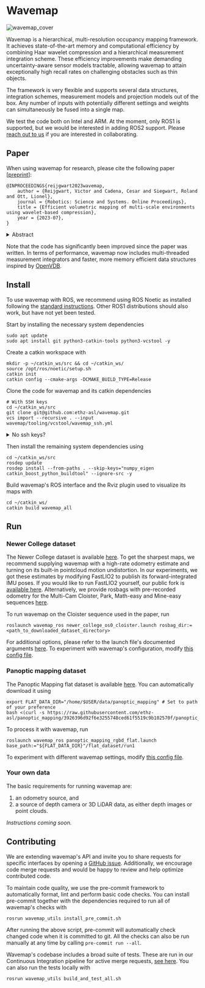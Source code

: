# Wavemap
![wavemap_cover](https://github.com/ethz-asl/wavemap/assets/6238939/a51bef62-01f3-40f5-a302-cabc59b0eed8)

Wavemap is a hierarchical, multi-resolution occupancy mapping framework. It achieves state-of-the-art memory and computational efficiency by combining Haar wavelet compression and a hierarchical measurement integration scheme. These efficiency improvements make demanding uncertainty-aware sensor models tractable, allowing wavemap to attain exceptionally high recall rates on challenging obstacles such as thin objects.

The framework is very flexible and supports several data structures, integration schemes, measurement models and projection models out of the box. Any number of inputs with potentially different settings and weights can simultaneously be fused into a single map.

We test the code both on Intel and ARM. At the moment, only ROS1 is supported, but we would be interested in adding ROS2 support. Please [reach out to us](https://github.com/ethz-asl/wavemap/issues) if you are interested in collaborating.

## Paper
When using wavemap for research, please cite the following paper [[preprint](https://www.research-collection.ethz.ch/bitstream/handle/20.500.11850/614632/RSS22_WavemapFinalPreprintCompressed.pdf?sequence=1&isAllowed=y)]:


```
@INPROCEEDINGS{reijgwart2023wavemap,
    author = {Reijgwart, Victor and Cadena, Cesar and Siegwart, Roland and Ott, Lionel},
    journal = {Robotics: Science and Systems. Online Proceedings},
    title = {Efficient volumetric mapping of multi-scale environments using wavelet-based compression},
    year = {2023-07},
}
```

<details>
<summary>Abstract</summary>
<br>
Volumetric maps are widely used in robotics due to their desirable properties in applications such as path planning, exploration, and manipulation. Constant advances in mapping technologies are needed to keep up with the improvements in sensor technology, generating increasingly vast amounts of precise measurements. Handling this data in a computationally and memory-efficient manner is paramount to representing the environment at the desired scales and resolutions. In this work, we express the desirable properties of a volumetric mapping framework through the lens of multi-resolution analysis. This shows that wavelets are a natural foundation for hierarchical and multi-resolution volumetric mapping. Based on this insight we design an efficient mapping system that uses wavelet decomposition. The efficiency of the system enables the use of uncertainty-aware sensor models, improving the quality of the maps. Experiments on both synthetic and real-world data provide mapping accuracy and runtime performance comparisons with state-of-the-art methods on both RGB-D and 3D LiDAR data. The framework is open-sourced to allow the robotics community at large to explore this approach.
</details>

Note that the code has significantly been improved since the paper was written. In terms of performance, wavemap now includes multi-threaded measurement integrators and faster, more memory efficient data structures inspired by [OpenVDB](https://github.com/AcademySoftwareFoundation/openvdb).

## Install
To use wavemap with ROS, we recommend using ROS Noetic as installed following the [standard instructions](http://wiki.ros.org/noetic/Installation). Other ROS1 distributions should also work, but have not yet been tested.

Start by installing the necessary system dependencies

```shell script
sudo apt update
sudo apt install git python3-catkin-tools python3-vcstool -y
```

Create a catkin workspace with

```shell script
mkdir -p ~/catkin_ws/src && cd ~/catkin_ws/
source /opt/ros/noetic/setup.sh
catkin init
catkin config --cmake-args -DCMAKE_BUILD_TYPE=Release
```

Clone the code for wavemap and its catkin dependencies

```shell script
# With SSH keys
cd ~/catkin_ws/src
git clone git@github.com:ethz-asl/wavemap.git
vcs import --recursive . --input wavemap/tooling/vcstool/wavemap_ssh.yml
```

<details>
<summary>No ssh keys?</summary>
<br>

```shell
cd ~/catkin_ws/src
git clone https://github.com/ethz-asl/wavemap.git
vcs import --recursive . --input wavemap/tooling/vcstool/wavemap_https.yml
```

</details>

Then install the remaining system dependencies using

```shell script
cd ~/catkin_ws/src
rosdep update
rosdep install --from-paths . --skip-keys="numpy_eigen catkin_boost_python_buildtool" --ignore-src -y
```

Build wavemap's ROS interface and the Rviz plugin used to visualize its maps with

```shell script
cd ~/catkin_ws/
catkin build wavemap_all
```

## Run
### Newer College dataset
The Newer College dataset is available [here](https://ori-drs.github.io/newer-college-dataset/download/). To get the
sharpest maps, we recommend supplying wavemap with a high-rate odometry estimate and turning on its built-in pointcloud
motion undistortion. In our experiments, we got these estimates by modifying FastLIO2 to publish its forward-integrated
IMU poses. If you would like to run FastLIO2 yourself, our public fork
is [available here](https://github.com/ethz-asl/fast_lio). Alternatively, we provide rosbags with pre-recorded odometry
for the Multi-Cam Cloister, Park, Math-easy and Mine-easy
sequences [here](https://drive.google.com/drive/folders/1sTmDBUt97wwE220gVFwCq88JT5IOQlk5).

To run wavemap on the Cloister sequence used in the paper, run

```shell script
roslaunch wavemap_ros newer_college_os0_cloister.launch rosbag_dir:=<path_to_downloaded_dataset_directory>
```

For additional options, please refer to the launch file's documented arguments
[here](ros/wavemap_ros/launch/datasets/newer_college/newer_college_os0_cloister.launch). To experiment with wavemap's configuration, modify [this config file](ros/wavemap_ros/config/ouster_os0.yaml).

### Panoptic mapping dataset
The Panoptic Mapping flat dataset is available [here](https://projects.asl.ethz.ch/datasets/doku.php?id=panoptic_mapping). You can automatically download it using
```shell script
export FLAT_DATA_DIR="/home/$USER/data/panoptic_mapping" # Set to path of your preference
bash <(curl -s https://raw.githubusercontent.com/ethz-asl/panoptic_mapping/3926396d92f6e3255748ced61f5519c9b102570f/panoptic_mapping_utils/scripts/download_flat_dataset.sh)
```

To process it with wavemap, run
```shell script
roslaunch wavemap_ros panoptic_mapping_rgbd_flat.launch base_path:="${FLAT_DATA_DIR}"/flat_dataset/run1
```
To experiment with different wavemap settings, modify [this config file](ros/wavemap_ros/config/panoptic_mapping_rgbd.yaml).

### Your own data
The basic requirements for running wavemap are:
1. an odometry source, and
2. a source of depth camera or 3D LiDAR data, as either depth images or point clouds.

*Instructions coming soon.*

## Contributing
We are extending wavemap's API and invite you to share requests for specific interfaces by opening a [GitHub issue](https://github.com/ethz-asl/wavemap/issues). Additionally, we encourage code merge requests and would be happy to review and help optimize contributed code.

To maintain code quality, we use the pre-commit framework to automatically format, lint and perform basic code checks. You can install pre-commit together with the dependencies required to run all of wavemap's checks with
```shell script
rosrun wavemap_utils install_pre_commit.sh
```

After running the above script, pre-commit will automatically check changed code when it is committed to git. All the checks can also be run manually at any time by calling `pre-commit run --all`.

Wavemap's codebase includes a broad suite of tests. These are run in our Continuous Integration pipeline for active merge requests, [see here](https://github.com/ethz-asl/wavemap/actions/workflows/ci.yml). You can also run the tests locally with
```shell script
rosrun wavemap_utils build_and_test_all.sh
```
